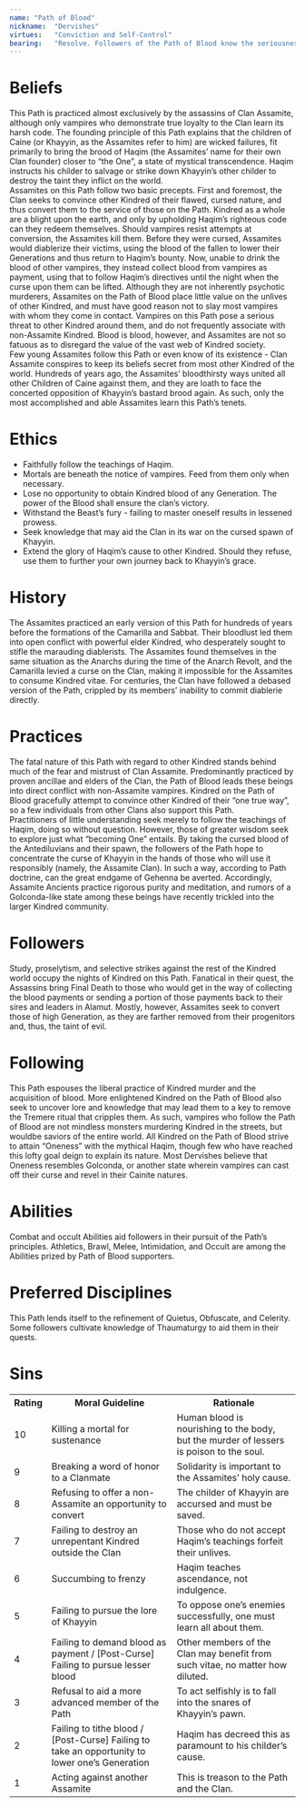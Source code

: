 ```yaml
---
name: "Path of Blood"
nickname:  "Dervishes"
virtues:   "Conviction and Self-Control"
bearing:   "Resolve. Followers of the Path of Blood know the seriousness of their task and are incredibly dedicated to it. Their aura modifier affects Willpower rolls."
---
```


# Beliefs
This Path is practiced almost exclusively by the assassins of Clan Assamite, although only vampires who demonstrate true loyalty to the Clan learn its harsh code. The founding principle of this Path explains that the children of Caine (or Khayyin, as the Assamites refer to him) are wicked failures, fit primarily to bring the brood of Haqim (the Assamites’ name for their own Clan founder) closer to “the One”, a state of mystical transcendence. Haqim instructs his childer to salvage or strike down Khayyin’s other childer to destroy the taint they inflict on the world.<br>Assamites on this Path follow two basic precepts. First and foremost, the Clan seeks to convince other Kindred of their flawed, cursed nature, and thus convert them to the service of those on the Path. Kindred as a whole are a blight upon the earth, and only by upholding Haqim’s righteous code can they redeem themselves. Should vampires resist attempts at conversion, the Assamites kill them. Before they were cursed, Assamites would diablerize their victims, using the blood of the fallen to lower their Generations and thus return to Haqim’s bounty. Now, unable to drink the blood of other vampires, they instead collect blood from vampires as payment, using that to follow Haqim’s directives until the night when the curse upon them can be lifted. Although they are not inherently psychotic murderers, Assamites on the Path of Blood place little value on the unlives of other Kindred, and must have good reason not to slay most vampires with whom they come in contact. Vampires on this Path pose a serious threat to other Kindred around them, and do not frequently associate with non-Assamite Kindred. Blood is blood, however, and Assamites are not so fatuous as to disregard the value of the vast web of Kindred society.<br>Few young Assamites follow this Path or even know of its existence - Clan Assamite conspires to keep its beliefs secret from most other Kindred of the world. Hundreds of years ago, the Assamites’ bloodthirsty ways united all other Children of Caine against them, and they are loath to face the concerted opposition of Khayyin’s bastard brood again. As such, only the most accomplished and able Assamites learn this Path’s tenets.

# Ethics
<ul><li>Faithfully follow the teachings of Haqim.</li><li>Mortals are beneath the notice of vampires. Feed from them only when necessary.</li><li>Lose no opportunity to obtain Kindred blood of any Generation. The power of the Blood shall ensure the clan’s victory.</li><li>Withstand the Beast’s fury - failing to master oneself results in lessened prowess.</li><li>Seek knowledge that may aid the Clan in its war on the cursed spawn of Khayyin.</li><li>Extend the glory of Haqim’s cause to other Kindred. Should they refuse, use them to further your own journey back to Khayyin’s grace.</li></ul>

# History
The Assamites practiced an early version of this Path for hundreds of years before the formations of the Camarilla and Sabbat. Their bloodlust led them into open conflict with powerful elder Kindred, who desperately sought to stifle the marauding diablerists. The Assamites found themselves in the same situation as the Anarchs during the time of the Anarch Revolt, and the Camarilla levied a curse on the Clan, making it impossible for the Assamites to consume Kindred vitae. For centuries, the Clan have followed a debased version of the Path, crippled by its members’ inability to commit diablerie directly.

# Practices
The fatal nature of this Path with regard to other Kindred stands behind much of the fear and mistrust of Clan Assamite. Predominantly practiced by proven ancillae and elders of the Clan, the Path of Blood leads these beings into direct conflict with non-Assamite vampires. Kindred on the Path of Blood gracefully attempt to convince other Kindred of their “one true way”, so a few individuals from other Clans also support this Path.<br>Practitioners of little understanding seek merely to follow the teachings of Haqim, doing so without question. However, those of greater wisdom seek to explore just what “becoming One” entails. By taking the cursed blood of the Antediluvians and their spawn, the followers of the Path hope to concentrate the curse of Khayyin in the hands of those who will use it responsibly (namely, the Assamite Clan). In such a way, according to Path doctrine, can the great endgame of Gehenna be averted. Accordingly, Assamite Ancients practice rigorous purity and meditation, and rumors of a Golconda-like state among these beings have recently trickled into the larger Kindred community.

# Followers
Study, proselytism, and selective strikes against the rest of the Kindred world occupy the nights of Kindred on this Path. Fanatical in their quest, the Assassins bring Final Death to those who would get in the way of collecting the blood payments or sending a portion of those payments back to their sires and leaders in Alamut. Mostly, however, Assamites seek to convert those of high Generation, as they are farther removed from their progenitors and, thus, the taint of evil.

# Following
This Path espouses the liberal practice of Kindred murder and the acquisition of blood. More enlightened Kindred on the Path of Blood also seek to uncover lore and knowledge that may lead them to a key to remove the Tremere ritual that cripples them. As such, vampires who follow the Path of Blood are not mindless monsters murdering Kindred in the streets, but wouldbe saviors of the entire world. All Kindred on the Path of Blood strive to attain “Oneness” with the mythical Haqim, though few who have reached this lofty goal deign to explain its nature. Most Dervishes believe that Oneness resembles Golconda, or another state wherein vampires can cast off their curse and revel in their Cainite natures.

# Abilities
Combat and occult Abilities aid followers in their pursuit of the Path’s principles. Athletics, Brawl, Melee, Intimidation, and Occult are among the Abilities prized by Path of Blood supporters.

# Preferred Disciplines
This Path lends itself to the refinement of Quietus, Obfuscate, and Celerity. Some followers cultivate knowledge of Thaumaturgy to aid them in their quests.

# Sins
<table><tr><th>Rating</th><th>Moral Guideline</th><th>Rationale</th></tr><tr><td>10</td><td>Killing a mortal for sustenance</td><td>Human blood is nourishing to the body, but the murder of lessers is poison to the soul.</td></tr><tr><td>9</td><td>Breaking a word of honor to a Clanmate</td><td>Solidarity is important to the Assamites’ holy cause.</td></tr><tr><td>8</td><td>Refusing to offer a non-Assamite an opportunity to convert</td><td>The childer of Khayyin are accursed and must be saved.</td></tr><tr><td>7</td><td>Failing to destroy an unrepentant Kindred outside the Clan</td><td>Those who do not accept Haqim’s teachings forfeit their unlives.</td></tr><tr><td>6</td><td>Succumbing to frenzy</td><td>Haqim teaches ascendance, not indulgence.</td></tr><tr><td>5</td><td>Failing to pursue the lore of Khayyin</td><td>To oppose one’s enemies successfully, one must learn all about them.</td></tr><tr><td>4</td><td>Failing to demand blood as payment / [Post-Curse] Failing to pursue lesser blood</td><td>Other members of the Clan may benefit from such vitae, no matter how diluted.</td></tr><tr><td>3</td><td>Refusal to aid a more advanced member of the Path</td><td>To act selfishly is to fall into the snares of Khayyin’s pawn.</td></tr><tr><td>2</td><td>Failing to tithe blood / [Post-Curse] Failing to take an opportunity to lower one’s Generation</td><td>Haqim has decreed this as paramount to his childer’s cause.</td></tr><tr><td>1</td><td>Acting against another Assamite</td><td>This is treason to the Path and the Clan.</td></tr></table>
